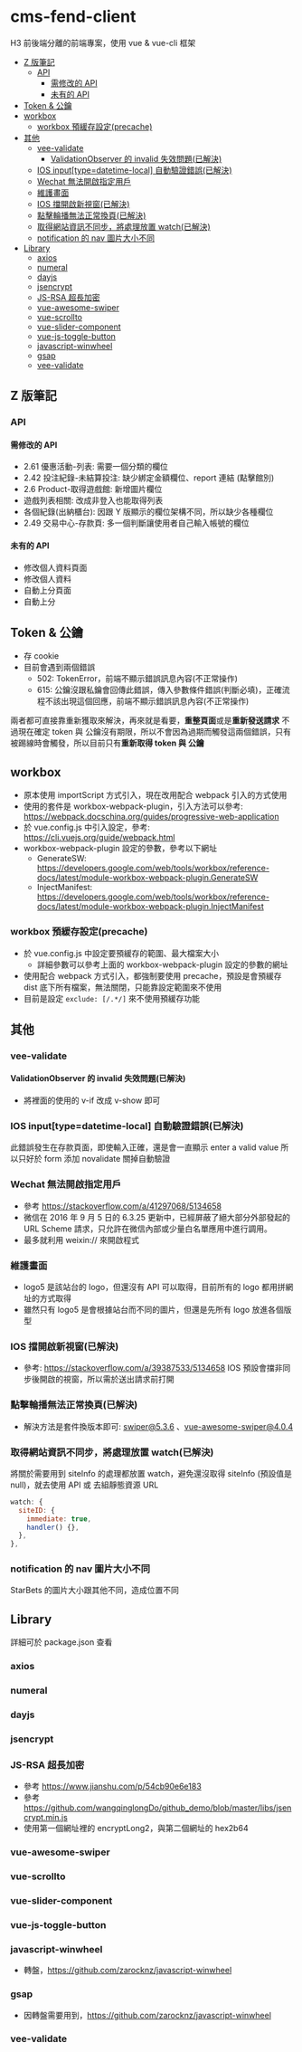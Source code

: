 <!-- omit in toc -->

# cms-fend-client <!-- omit in toc -->

H3 前後端分離的前端專案，使用 vue & vue-cli 框架

- [Z 版筆記](#z-版筆記)
  - [API](#api)
    - [需修改的 API](#需修改的-api)
    - [未有的 API](#未有的-api)
- [Token & 公鑰](#token--公鑰)
- [workbox](#workbox)
  - [workbox 預緩存設定(precache)](#workbox-預緩存設定precache)
- [其他](#其他)
  - [vee-validate](#vee-validate)
    - [ValidationObserver 的 invalid 失效問題(已解決)](#validationobserver-的-invalid-失效問題已解決)
  - [IOS input[type=datetime-local] 自動驗證錯誤(已解決)](#ios-inputtypedatetime-local-自動驗證錯誤已解決)
  - [Wechat 無法開啟指定用戶](#wechat-無法開啟指定用戶)
  - [維護畫面](#維護畫面)
  - [IOS 擋開啟新視窗(已解決)](#ios-擋開啟新視窗已解決)
  - [點擊輪播無法正常換頁(已解決)](#點擊輪播無法正常換頁已解決)
  - [取得網站資訊不同步，將處理放置 watch(已解決)](#取得網站資訊不同步將處理放置-watch已解決)
  - [notification 的 nav 圖片大小不同](#notification-的-nav-圖片大小不同)
- [Library](#library)
  - [axios](#axios)
  - [numeral](#numeral)
  - [dayjs](#dayjs)
  - [jsencrypt](#jsencrypt)
  - [JS-RSA 超長加密](#js-rsa-超長加密)
  - [vue-awesome-swiper](#vue-awesome-swiper)
  - [vue-scrollto](#vue-scrollto)
  - [vue-slider-component](#vue-slider-component)
  - [vue-js-toggle-button](#vue-js-toggle-button)
  - [javascript-winwheel](#javascript-winwheel)
  - [gsap](#gsap)
  - [vee-validate](#vee-validate-1)

## Z 版筆記

### API

#### 需修改的 API

- 2.61 優惠活動-列表: 需要一個分類的欄位
- 2.42 投注紀錄-未結算投注: 缺少綁定金額欄位、report 連結 (點擊館別)
- 2.6 Product-取得遊戲館: 新增圖片欄位
- 遊戲列表相關: 改成非登入也能取得列表
- 各個紀錄(出納櫃台): 因跟 Y 版顯示的欄位架構不同，所以缺少各種欄位
- 2.49 交易中心-存款頁: 多一個判斷讓使用者自己輸入帳號的欄位

#### 未有的 API

- 修改個人資料頁面
- 修改個人資料
- 自動上分頁面
- 自動上分

## Token & 公鑰

- 存 cookie
- 目前會遇到兩個錯誤
  - 502: TokenError，前端不顯示錯誤訊息內容(不正常操作)
  - 615: 公鑰沒跟私鑰會回傳此錯誤，傳入參數條件錯誤(判斷必填)，正確流程不該出現這個回應，前端不顯示錯誤訊息內容(不正常操作)

兩者都可直接靠重新獲取來解決，再來就是看要，**重整頁面**或是**重新發送請求**
不過現在確定 token 與 公鑰沒有期限，所以不會因為過期而觸發這兩個錯誤，只有被踢線時會觸發，所以目前只有**重新取得 token 與 公鑰**

## workbox

- 原本使用 importScript 方式引入，現在改用配合 webpack 引入的方式使用
- 使用的套件是 workbox-webpack-plugin，引入方法可以參考: https://webpack.docschina.org/guides/progressive-web-application
- 於 vue.config.js 中引入設定，參考: https://cli.vuejs.org/guide/webpack.html
- workbox-webpack-plugin 設定的參數，參考以下網址
  - GenerateSW: https://developers.google.com/web/tools/workbox/reference-docs/latest/module-workbox-webpack-plugin.GenerateSW
  - InjectManifest: https://developers.google.com/web/tools/workbox/reference-docs/latest/module-workbox-webpack-plugin.InjectManifest

### workbox 預緩存設定(precache)

- 於 vue.config.js 中設定要預緩存的範圍、最大檔案大小
  - 詳細參數可以參考上面的 workbox-webpack-plugin 設定的參數的網址
- 使用配合 webpack 方式引入，都強制要使用 precache，預設是會預緩存 dist 底下所有檔案，無法關閉，只能靠設定範圍來不使用
- 目前是設定 `exclude: [/.*/]` 來不使用預緩存功能

## 其他

### vee-validate

#### ValidationObserver 的 invalid 失效問題(已解決)

- 將裡面的使用的 v-if 改成 v-show 即可

### IOS input[type=datetime-local] 自動驗證錯誤(已解決)

此錯誤發生在存款頁面，即使輸入正確，還是會一直顯示 enter a valid value
所以只好於 form 添加 novalidate 關掉自動驗證

### Wechat 無法開啟指定用戶

- 參考 https://stackoverflow.com/a/41297068/5134658
- 微信在 2016 年 9 月 5 日的 6.3.25 更新中，已經屏蔽了絕大部分外部發起的 URL Scheme 請求，只允許在微信內部或少量白名單應用中進行調用。
- 最多就利用 weixin:// 來開啟程式

### 維護畫面

- logo5 是該站台的 logo，但還沒有 API 可以取得，目前所有的 logo 都用拼網址的方式取得
- 雖然只有 logo5 是會根據站台而不同的圖片，但還是先所有 logo 放進各個版型

### IOS 擋開啟新視窗(已解決)

- 參考: https://stackoverflow.com/a/39387533/5134658
  IOS 預設會擋非同步後開啟的視窗，所以需於送出請求前打開

### 點擊輪播無法正常換頁(已解決)

- 解決方法是套件換版本即可: swiper@5.3.6 、vue-awesome-swiper@4.0.4

### 取得網站資訊不同步，將處理放置 watch(已解決)

將關於需要用到 siteInfo 的處理都放置 watch，避免還沒取得 siteInfo (預設值是 null)，就去使用 API 或 去組靜態資源 URL

```js
watch: {
  siteID: {
    immediate: true,
    handler() {},
  },
},
```

### notification 的 nav 圖片大小不同

StarBets 的圖片大小跟其他不同，造成位置不同

## Library

詳細可於 package.json 查看

### axios

### numeral

### dayjs

### jsencrypt

<!-- ### encryptlong -->

### JS-RSA 超長加密

- 參考 https://www.jianshu.com/p/54cb90e6e183
- 參考 https://github.com/wangqinglongDo/github_demo/blob/master/libs/jsencrypt.min.js
- 使用第一個網址裡的 encryptLong2，與第二個網址的 hex2b64

### vue-awesome-swiper

### vue-scrollto

### vue-slider-component

### vue-js-toggle-button

### javascript-winwheel

- 轉盤，https://github.com/zarocknz/javascript-winwheel

### gsap

- 因轉盤需要用到，https://github.com/zarocknz/javascript-winwheel

### vee-validate
